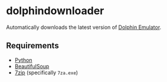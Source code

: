 # dolphindownloader
Automatically downloads the latest version of [Dolphin Emulator](https://dolphin-emu.org/).

## Requirements
* [Python](https://www.python.org/)
* [BeautifulSoup](http://www.crummy.com/software/BeautifulSoup/)
* [7zip](http://www.7-zip.org/) (specifically `7za.exe`)
